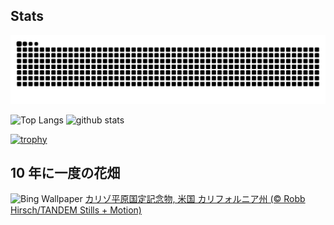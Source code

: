 ## Stats
<picture>
  <source media="(prefers-color-scheme: dark)" srcset="https://raw.githubusercontent.com/ba230t/ba230t/output/github-contribution-grid-snake-dark.svg">
  <source media="(prefers-color-scheme: light)" srcset="https://raw.githubusercontent.com/ba230t/ba230t/output/github-contribution-grid-snake.svg">
  <img alt="github contribution grid snake animation" src="https://raw.githubusercontent.com/ba230t/ba230t/output/github-contribution-grid-snake.svg">
</picture>

<p align="left">
  <img alt="Top Langs" height="150px" src="https://github-readme-stats.vercel.app/api/top-langs/?username=ba230t&layout=compact&theme=transparent" />
  <img alt="github stats" height="150px" src="https://github-readme-stats.vercel.app/api?username=ba230t&theme=transparent" />
</p>

[![trophy](https://github-profile-trophy.vercel.app/?username=ba230t&theme=transparent&column=7)](https://github.com/ryo-ma/github-profile-trophy)


<!-- Bing Wallpaper Start -->
## 10 年に一度の花畑
![Bing Wallpaper](https://www.bing.com/th?id=OHR.CarrizoBloom_JA-JP0990703107_1920x1080.jpg&rf=LaDigue_1920x1080.jpg&pid=hp)
[カリゾ平原国定記念物, 米国 カリフォルニア州 (© Robb Hirsch/TANDEM Stills + Motion)](https://www.bing.com/search?q=%E3%82%AB%E3%83%AA%E3%82%BE%E5%B9%B3%E5%8E%9F%E5%9B%BD%E5%AE%9A%E8%A8%98%E5%BF%B5%E7%89%A9%2c+%E3%82%B5%E3%83%B3%E3%83%AB%E3%82%A4%E3%82%B9%E3%82%AA%E3%83%93%E3%82%B9%E3%83%9D%E9%83%A1&form=hpcapt&filters=HpDate%3a%2220250328_1500%22)
<!-- Bing Wallpaper End -->
